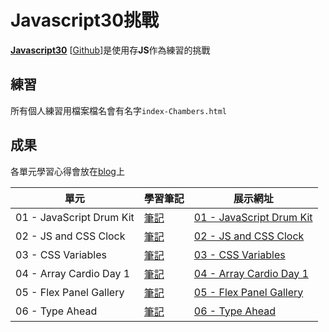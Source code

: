 ﻿# Javascript30挑戰
**[Javascript30](https://javascript30.com/)** \[[Github](https://github.com/wesbos/JavaScript30)\]是使用存**JS**作為練習的挑戰

## 練習
所有個人練習用檔案檔名會有名字`index-Chambers.html`

## 成果

各單元學習心得會放在[blog](https://connectshark.github.io/Javascript30/)上


| 單元 | 學習筆記 | 展示網址 |
| -------- | -------- | -------- |
| 01 - JavaScript Drum Kit | [筆記](https://connectshark.github.io/Javascript30/DrumKit.html) | [01 - JavaScript Drum Kit](https://connectshark.github.io/JavaScript30/01%20-%20JavaScript%20Drum%20Kit/index-Chambers.html) |
|02 - JS and CSS Clock|[筆記](https://connectshark.github.io/Javascript30/JsClock.html)|[02 - JS and CSS Clock](https://connectshark.github.io/JavaScript30/02%20-%20JS%20and%20CSS%20Clock/index-Chambers.html)|
|03 - CSS Variables|[筆記](https://connectshark.github.io/Javascript30/CSSVariables.html)|[03 - CSS Variables](https://connectshark.github.io/JavaScript30/03%20-%20CSS%20Variables/index-Chambers.html)|
|04 - Array Cardio Day 1|[筆記](https://connectshark.github.io/Javascript30/ArrayCardio1.html)|[04 - Array Cardio Day 1](https://connectshark.github.io/JavaScript30/04%20-%20Array%20Cardio%20Day%201/index-Chambers.html)|
|05 - Flex Panel Gallery|[筆記](https://connectshark.github.io/Javascript30/flexPanelGallery.html)|[05 - Flex Panel Gallery](https://connectshark.github.io/JavaScript30/05%20-%20Flex%20Panel%20Gallery/index-Chambers.html)|
|06 - Type Ahead|[筆記](https://connectshark.github.io/Javascript30/typeAhead.html)|[06 - Type Ahead](https://connectshark.github.io/JavaScript30/06%20-%20Type%20Ahead/index-Chambers.html)|
